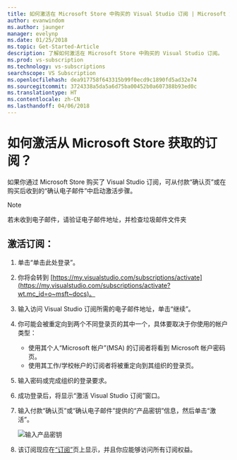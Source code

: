 ```yaml
---
title: 如何激活在 Microsoft Store 中购买的 Visual Studio 订阅 | Microsoft 文档
author: evanwindom
ms.author: jaunger
manager: evelynp
ms.date: 01/25/2018
ms.topic: Get-Started-Article
description: 了解如何激活在 Microsoft Store 中购买的 Visual Studio 订阅。
ms.prod: vs-subscription
ms.technology: vs-subscriptions
searchscope: VS Subscription
ms.openlocfilehash: dea917758f643315b99f0ecd9c1890fd5ad32e74
ms.sourcegitcommit: 3724338a5da5a6d75ba00452b0a607388b93ed0c
ms.translationtype: HT
ms.contentlocale: zh-CN
ms.lasthandoff: 04/06/2018
---
```

# <a name="how-do-i-activate-a-subscription-acquired-from-the-microsoft-store"></a>如何激活从 Microsoft Store 获取的订阅？
如果你通过 Microsoft Store 购买了 Visual Studio 订阅，可从付款“确认页”或在购买后收到的“确认电子邮件”中启动激活步骤。 

> [!NOTE] 
> 若未收到电子邮件，请验证电子邮件地址，并检查垃圾邮件文件夹 
  
## <a name="activate-your-subscription"></a>激活订阅： 
1. 单击“单击此处登录”。 
2. 你将会转到 [https://my.visualstudio.com/subscriptions/activate](https://my.visualstudio.com/subscriptions/activate?wt.mc_id=o~msft~docs)。
3. 输入访问 Visual Studio 订阅所需的电子邮件地址，单击“继续”。
4. 你可能会被重定向到两个不同登录页的其中一个，具体要取决于你使用的帐户类型：
    - 使用其个人“Microsoft 帐户”(MSA) 的订阅者将看到 Microsoft 帐户密码页。
    - 使用其工作/学校帐户的订阅者将被重定向到其组织的登录页。  
6. 输入密码或完成组织的登录要求。
7. 成功登录后，将显示“激活 Visual Studio 订阅”窗口。
8. 输入付款“确认页”或“确认电子邮件”提供的“产品密钥”信息，然后单击“激活”。

    ![输入产品密钥](_img/buy-retail/enter-product-key.png)

9. 该订阅现应在[“订阅”](https://my.visualstudio.com/subscriptions?wt.mc_id=o~msft~docs)页上显示，并且你应能够访问所有订阅权益。 

